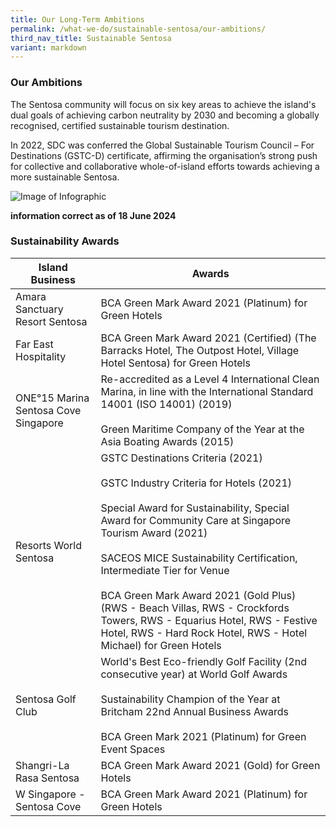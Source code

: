```yaml
---
title: Our Long-Term Ambitions
permalink: /what-we-do/sustainable-sentosa/our-ambitions/
third_nav_title: Sustainable Sentosa
variant: markdown
---
```

### **Our Ambitions**
The Sentosa community will focus on six key areas to achieve the island's dual goals of achieving carbon neutrality by 2030 and becoming a globally recognised, certified sustainable tourism destination.

In 2022, SDC was conferred the Global Sustainable Tourism Council – For Destinations (GSTC-D) certificate, affirming the organisation’s strong push for collective and collaborative whole-of-island efforts towards achieving a more sustainable Sentosa.

<img src="/images/what-we-do/sustainable-sentosa/infographic.jpg" alt="Image of Infographic">

**information correct as of  18 June 2024**

### **Sustainability Awards**


| Island Business | Awards
| -------- | -------- |
| Amara Sanctuary Resort Sentosa     | BCA Green Mark Award 2021 (Platinum) for Green Hotels 
| Far East Hospitality     | BCA Green Mark Award 2021 (Certified) (The Barracks Hotel, The Outpost Hotel, Village Hotel Sentosa) for Green Hotels
| ONE°15 Marina Sentosa Cove Singapore   | Re-accredited as a Level 4 International Clean Marina, in line with the International Standard 14001 (ISO 14001) (2019) <br><br>Green Maritime Company of the Year at the Asia Boating Awards (2015)
|Resorts World Sentosa | GSTC Destinations Criteria (2021)<br><br>GSTC Industry Criteria for Hotels (2021)<br><br>Special Award for Sustainability, Special Award for Community Care at Singapore Tourism Award (2021)<br><br>SACEOS MICE Sustainability Certification, Intermediate Tier for Venue<br><br>BCA Green Mark Award 2021 (Gold Plus) (RWS - Beach Villas, RWS - Crockfords Towers, RWS - Equarius Hotel, RWS - Festive Hotel, RWS - Hard Rock Hotel, RWS - Hotel Michael) for Green Hotels 
|Sentosa Golf Club | World's Best Eco-friendly Golf Facility (2nd consecutive year) at World Golf Awards<br><br>Sustainability Champion of the Year at Britcham 22nd Annual Business Awards<br><br>BCA Green Mark 2021 (Platinum) for Green Event Spaces
|Shangri-La Rasa Sentosa |BCA Green Mark Award 2021 (Gold) for Green Hotels
|W Singapore - Sentosa Cove |BCA Green Mark Award 2021 (Platinum) for Green Hotels